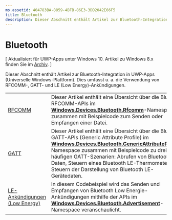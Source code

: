 ```yaml
---
ms.assetid: 404783BA-8859-4BFB-86E3-3DD2042E66F5
title: Bluetooth
description: Dieser Abschnitt enthält Artikel zur Bluetooth-Integration in UWP-Apps (Universelle Windows-Plattform). Dies umfasst u. a. die Verwendung von RFCOMM-, GATT- und LE (Low Energy)-Ankündigungen.
---
```

# Bluetooth

\[ Aktualisiert für UWP-Apps unter Windows 10. Artikel zu Windows 8.x finden Sie im [Archiv](http://go.microsoft.com/fwlink/p/?linkid=619132). \]

Dieser Abschnitt enthält Artikel zur Bluetooth-Integration in UWP-Apps (Universelle Windows-Plattform). Dies umfasst u. a. die Verwendung von RFCOMM-, GATT- und LE (Low Energy)-Ankündigungen.

|        |                  |
|--------|------------------|
| [RFCOMM](send-or-receive-files-with-rfcomm.md)   | Dieser Artikel enthält eine Übersicht über die Bluetooth RFCOMM-APIs im [**Windows.Devices.Bluetooth.Rfcomm**](https://msdn.microsoft.com/library/windows/apps/Dn263529)-Namespace zusammen mit Beispielcode zum Senden oder Empfangen einer Datei. |
| [GATT](gatt-scenarios.md) | Dieser Artikel enthält eine Übersicht über die Bluetooth GATT-APIs (Generic Attribute Profile) im [**Windows.Devices.Bluetooth.GenericAttributeProfile**](https://msdn.microsoft.com/library/windows/apps/Dn297685)-Namespace zusammen mit Beispielcode zu drei häufigen GATT-Szenarien: Abrufen von Bluetooth-Daten, Steuern eines Bluetooth LE-Thermometers und Steuern der Darstellung von Bluetooth LE-Gerätedaten. |
| [LE-Ankündigungen (Low Energy)](http://go.microsoft.com/fwlink/p/?LinkId=619990) | In diesem Codebeispiel wird das Senden und Empfangen von Bluetooth Low Energie-Ankündigungen mithilfe der APIs im [**Windows.Devices.Bluetooth.Advertisement**](https://msdn.microsoft.com/library/windows/apps/Dn894325)-Namespace veranschaulicht.  |

 



<!--HONumber=Mar16_HO1-->


